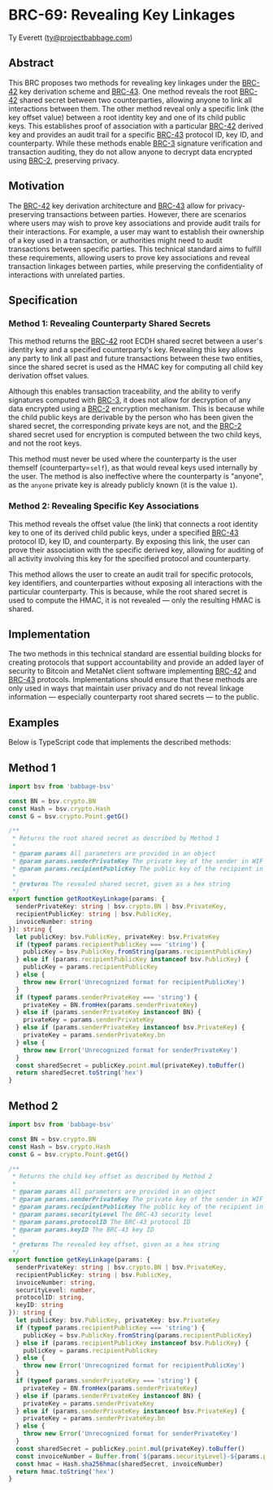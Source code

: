 # BRC-69: Revealing Key Linkages

Ty Everett (ty@projectbabbage.com)

## Abstract

This BRC proposes two methods for revealing key linkages under the [BRC-42](./0042.md) key derivation scheme and [BRC-43](./0043.md). One method reveals the root [BRC-42](./0042.md) shared secret between two counterparties, allowing anyone to link all interactions between them. The other method reveal only a specific link (the key offset value) between a root identity key and one of its child public keys. This establishes proof of association with a particular [BRC-42](./0042.md) derived key and provides an audit trail for a specific [BRC-43](./0043.md) protocol ID, key ID, and counterparty. While these methods enable [BRC-3](../wallet/0003.md) signature verification and transaction auditing, they do not allow anyone to decrypt data encrypted using [BRC-2](../wallet/0002.md), preserving privacy.

## Motivation

The [BRC-42](./0042.md) key derivation architecture and [BRC-43](./0043.md) allow for privacy-preserving transactions between parties. However, there are scenarios where users may wish to prove key associations and provide audit trails for their interactions. For example, a user may want to establish their ownership of a key used in a transaction, or authorities might need to audit transactions between specific parties. This technical standard aims to fulfill these requirements, allowing users to prove key associations and reveal transaction linkages between parties, while preserving the confidentiality of interactions with unrelated parties.

## Specification

### Method 1: Revealing Counterparty Shared Secrets

This method returns the [BRC-42](./0042.md) root ECDH shared secret between a user's identity key and a specified counterparty's key. Revealing this key allows any party to link all past and future transactions between these two entities, since the shared secret is used as the HMAC key for computing all child key derivation offset values.

Although this enables transaction traceability, and the ability to verify signatures computed with [BRC-3](../wallet/0003.md), it does not allow for decryption of any data encrypted using a [BRC-2](../wallet/0002.md) encryption mechanism. This is because while the child public keys are derivable by the person who has been given the shared secret, the corresponding private keys are not, and the [BRC-2](../wallet/0002.md) shared secret used for encryption is computed between the two child keys, and not the root keys.

This method must never be used where the counterparty is the user themself (counterparty=`self`), as that would reveal keys used internally by the user. The method is also ineffective where the counterparty is "anyone", as the `anyone` private key is already publicly known (it is the value `1`).

### Method 2: Revealing Specific Key Associations

This method reveals the offset value (the link) that connects a root identity key to one of its derived child public keys, under a specified [BRC-43](./0043.md) protocol ID, key ID, and counterparty. By exposing this link, the user can prove their association with the specific derived key, allowing for auditing of all activity involving this key for the specified protocol and counterparty.

This method allows the user to create an audit trail for specific protocols, key identifiers, and counterparties without exposing all interactions with the particular counterparty. This is because, while the root shared secret is used to compute the HMAC, it is not revealed — only the resulting HMAC is shared.

## Implementation

The two methods in this technical standard are essential building blocks for creating protocols that support accountability and provide an added layer of security to Bitcoin and MetaNet client software implementing [BRC-42](./0042.md) and [BRC-43](./0043.md) protocols. Implementations should ensure that these methods are only used in ways that maintain user privacy and do not reveal linkage information — especially counterparty root shared secrets — to the public.

## Examples

Below is TypeScript code that implements the described methods:

## Method 1

```ts
import bsv from 'babbage-bsv'

const BN = bsv.crypto.BN
const Hash = bsv.crypto.Hash
const G = bsv.crypto.Point.getG()

/**
 * Returns the root shared secret as described by Method 1
 *
 * @param params All parameters are provided in an object
 * @param params.senderPrivateKey The private key of the sender in WIF format
 * @param params.recipientPublicKey The public key of the recipient in hexadecimal DER format
 *
 * @returns The revealed shared secret, given as a hex string
 */
export function getRootKeyLinkage(params: {
  senderPrivateKey: string | bsv.crypto.BN | bsv.PrivateKey,
  recipientPublicKey: string | bsv.PublicKey,
  invoiceNumber: string
}): string {
  let publicKey: bsv.PublicKey, privateKey: bsv.PrivateKey
  if (typeof params.recipientPublicKey === 'string') {
    publicKey = bsv.PublicKey.fromString(params.recipientPublicKey)
  } else if (params.recipientPublicKey instanceof bsv.PublicKey) {
    publicKey = params.recipientPublicKey
  } else {
    throw new Error('Unrecognized format for recipientPublicKey')
  }
  if (typeof params.senderPrivateKey === 'string') {
    privateKey = BN.fromHex(params.senderPrivateKey)
  } else if (params.senderPrivateKey instanceof BN) {
    privateKey = params.senderPrivateKey
  } else if (params.senderPrivateKey instanceof bsv.PrivateKey) {
    privateKey = params.senderPrivateKey.bn
  } else {
    throw new Error('Unrecognized format for senderPrivateKey')
  }
  const sharedSecret = publicKey.point.mul(privateKey).toBuffer()
  return sharedSecret.toString('hex')
}
```

## Method 2

```ts
import bsv from 'babbage-bsv'

const BN = bsv.crypto.BN
const Hash = bsv.crypto.Hash
const G = bsv.crypto.Point.getG()

/**
 * Returns the child key offset as described by Method 2
 *
 * @param params All parameters are provided in an object
 * @param params.senderPrivateKey The private key of the sender in WIF format
 * @param params.recipientPublicKey The public key of the recipient in hexadecimal DER format
 * @param params.securityLevel The BRC-43 security level
 * @param params.protocolID The BRC-43 protocol ID
 * @param params.keyID The BRC-43 key ID
 *
 * @returns The revealed key offset, given as a hex string
 */
export function getKeyLinkage(params: {
  senderPrivateKey: string | bsv.crypto.BN | bsv.PrivateKey,
  recipientPublicKey: string | bsv.PublicKey,
  invoiceNumber: string,
  securityLevel: number,
  protocolID: string,
  keyID: string
}): string {
  let publicKey: bsv.PublicKey, privateKey: bsv.PrivateKey
  if (typeof params.recipientPublicKey === 'string') {
    publicKey = bsv.PublicKey.fromString(params.recipientPublicKey)
  } else if (params.recipientPublicKey instanceof bsv.PublicKey) {
    publicKey = params.recipientPublicKey
  } else {
    throw new Error('Unrecognized format for recipientPublicKey')
  }
  if (typeof params.senderPrivateKey === 'string') {
    privateKey = BN.fromHex(params.senderPrivateKey)
  } else if (params.senderPrivateKey instanceof BN) {
    privateKey = params.senderPrivateKey
  } else if (params.senderPrivateKey instanceof bsv.PrivateKey) {
    privateKey = params.senderPrivateKey.bn
  } else {
    throw new Error('Unrecognized format for senderPrivateKey')
  }
  const sharedSecret = publicKey.point.mul(privateKey).toBuffer()
  const invoiceNumber = Buffer.from(`${params.securityLevel}-${params.protocolId}-${params.keyID}`, 'utf8')
  const hmac = Hash.sha256hmac(sharedSecret, invoiceNumber)
  return hmac.toString('hex')
}
```
